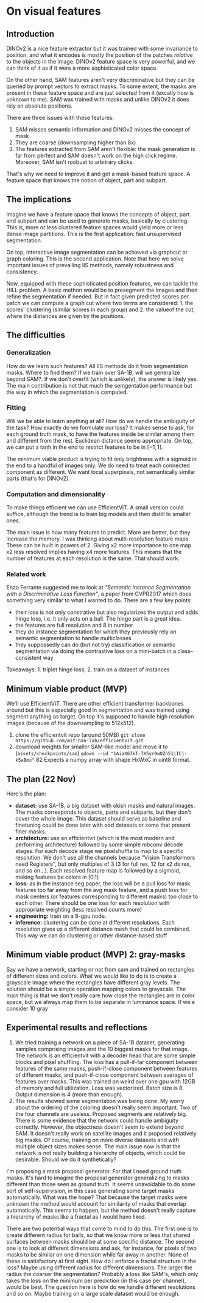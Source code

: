 # On visual features

## Introduction
DINOv2 is a nice feature extractor but it was trained with some invariance to position, and what it encodes is mostly the position of the patches _relative_ to the objects in the image. DINOv2 feature space is very powerful, and we can think of it as if it were a more sophisticated color space.

On the other hand, SAM features aren't very discriminative but they can be queried by prompt vectors to extract masks. To some extent, the masks are present in these feature space and are just selected from it (excatly how is unknown to me). SAM was trained with masks and unlike DINOv2 it does rely on absolute positions.

There are three issues with these features:
1. SAM misses semantic information and DINOv2 misses the concept of mask
2. They are coarse (downsampling higher than 8x)
3. The features extracted from SAM aren't flexible: the mask generation is far from perfect and SAM doesn't work on the high click regime. Moreover, SAM isn't roobust to arbitrary clicks.

That's why we need to improve it and get a mask-based feature space. A feature space that knows the notion of object, part and subpart.

## The implications
Imagine we have a feature space that knows the concepts of object, part and subpart and can be used to generate masks, basically by clustering. This is, more or less clustered feature spaces would yield more or less dense image partitions.
This is the first application: fast unsupervised segmentation.

On top, interactive image segmentation can be achieved via graphcut or graph coloring. This is the second application. Note that here we solve important issues of prevailing IIS methods, namely robustness and consistency.

Now, equipped with these sophisticated position features, we can tackle the HILL problem. A basic methon would be to presegment the images and then refine the segmentation if needed. But in fact given predicted scores per patch we can compute a graph cut where two terms are considered: 1. the scores' clustering (similar scores in each group) and 2. the valueof the cut, where the distances are given by the positions.

## The difficulties

### Generalization
How do we learn such features? All IIS methods do it from segmentation masks. Where to find them? If we train over SA-1B, will we generalize beyond SAM?. If we don't overfit (which is unlikely), the answer is likely yes. The main contribution is not that much the semgentation performance but the way in which the segmentation is computed.

### Fitting
Will we be able to learn anything at all? How do we handle the ambiguity of the task? How exactly do we formulate our loss? It makes sense to ask, for each ground truth mask, to have the features inside be similar among them and different from the rest. Euclidean distance seems appropriate. On top, we can put a tanh in the end to restrict features to be in $[-1,1]$.

The minimum viable product is trying to fit only brightness with a sigmoid in the end to a handful of images only. We do need to treat each connected component as different. We want local superpixels, not semantically similar parts (that's for DINOv2).

### Computation and dimensionality
To make things efficient we can use EfficientViT. A small version could suffice, although the trend is to train big models and then distill to smaller ones. 

The main issue is how many features to predict. More are better, but they increase the memory. I was thinking about multi-resolution feature maps. These can be built in powers of 2. Giving x2 more importance to one map x2 less resolved implies having x4 more features. This means that the number of features at each resolution is the same. That should work.

### Related work
Enzo Ferrante suggested me to look at _"Semantic Instance Segmentation with a Discriminative Loss Function"_, a paper from CVPR2017 which does something very similar to what I wanted to do. There are a few key points:
- their loss is not only constrative but also regularizes the output and adds hinge loss, i.e. it only acts on a ball. The hinge part is a great idea.
- the features are full resolution and 8 in number
- they do instance segmentation for which they previously rely on semantic segmentation to handle multiclasses
- they suppossedly can do (but not try) classification or semantic segmentation via doing the contrastive loss on a mini-batch in a class-consistent way

Takeaways: 1. triplet hinge loss, 2. train on a dataset of instances


## Minimum viable product (MVP)

We'll use EfficientViT. There are other efficient transformer backbones around but this is especially good in segmentation and was trained using segment anything as target. On top it's supposed to handle high resolution images (because of the downsampling to 512x512). 

1. clone the efficientvit repo (around 50MB)
`git clone https://github.com/mit-han-lab/efficientvit.git`
2. download weights for smaller SAM-like model and move it to (`assets/checkpoints/sam`)
`gdown --id "1AiaX67kT-TX5yr0wOZn51jICj-k5aBmx"`
     82 Expects a numpy array with shape HxWxC in uint8 format.

## The plan (22 Nov)

Here's the plan:
- **dataset:** use SA-1B, a big dataset with okish masks and natural images. The masks corresponds to objects, parts and subparts, but they don't cover the whole image. This dataset should serve as baseline and finetuning could be done later with ood datasets or some that present finer masks.
- **architecture:** use an efficientvit (which is the most modern and performing architecture) followed by some simple mbconv decode stages. For each decode stage we pixelshuffle to map to a specific resolution. We don't use all the channels because "Vision Transformers need Registers", but only multiples of 3 (3 for full res, 12 for x2 ds res, and so on...). Each resolved feature map is followed by a sigmoid, making features be colors in [0,1]
- **loss:** as in the instance seg paper, the loss will be a pull loss for mask features too far away from the avg mask feature, and a push loss for mask centers (or features corresponding to different masks) too close to each other. There should be one loss for each resolution with appropriate weighting (less resolved counts more)
- **engineering:** train on a 8-gpu node.
- **inference:** clustering can be done at different resolutions. Each resolution gives us a different distance mesh that could be combined. This way we can do clustering or other distance-based stuff


## Minimum viable product (MVP) 2: gray-masks

Say we have a network, starting or not from sam and trained on rectangles of different sizes and colors. What we would like to do is to create a grayscale image where the rectangles have different gray levels. The solution should be a simple operation mapping colors to grayscale. The main thing is that we don't really care how close the rectangles are in color space, but we always map them to be separate in luminance space. If we e consider 10 gray

## Experimental results and reflections

1. We tried training a network on a piece of SA-1B dataset, generating samples comprising images and the 10 biggest masks for that image. The network is an efficientvit with a decoder head that are some simple blocks and pixel shuffling. The loss has a pull-if-far component between features of the same masks, push-if-close component between features of different masks, and push-if-close component between averages of features over masks. This was trained on weird over one gpu with 12GB of memory and full utilization. Loss was vectorized. Batch size is 8. Output dimension is 4 (more than enough). 
2. The results showed some segmentation was being done. My worry about the ordering of the coloring doesn't really seem important. Two of the four channels are useless. Proposed segments are relatively big. There is some evidence that the network could handle ambiguity correctly. However, the objectness doesn't seem to extend beyond SAM. It doesn't really work on satellite images and it proposed relatively big masks. Of course, training on more diverse datasets and with multiple object sizes makes sense. The main issue now is that the network is not really building a hierarchy of objects, which could be desirable. Should we do it synthetically?

I'm proposing a mask proposal generator. For that I need ground truth masks. It's hard to imagine the proposal generator generalizing to masks different than those seen as ground truth. It seems unavoidable to do some sort of self-supervision, in this case generating some target masks automatically. What was the hope? That because the target masks were unknown the method would account for similarity of masks that overlap automatically. This seems to happen, but the method doesn't really capture a hierarchy of masks like a fractal as I would have liked. 

There are two potential ways that come to mind to do this. The first one is to create different radius for balls, so that we know more or less that shared surfaces between masks should be at some specific distance. The second one is to look at different dimensions and ask, for instance, for pixels of two masks to be similar on one dimension while far away in another. None of these is satisfactory at first sight. How do I enforce a fractal structure in the loss? Maybe using different radius for different dimensions. The larger the radius the coarser the segmentation? Probably a loss like SAM's, which only takes the loss on the minimum per prediction (in this case per channel), would be best. The question here is how do we handle different resolutions and so on. Maybe training on a large scale dataset would be enough.





